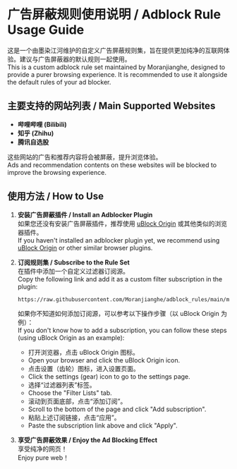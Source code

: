 # 广告屏蔽规则使用说明 / Adblock Rule Usage Guide

这是一个由墨染江河维护的自定义广告屏蔽规则集，旨在提供更加纯净的互联网体验。建议与广告屏蔽器的默认规则一起使用。  
This is a custom adblock rule set maintained by Moranjianghe, designed to provide a purer browsing experience. It is recommended to use it alongside the default rules of your ad blocker.

## 主要支持的网站列表 / Main Supported Websites

- **哔哩哔哩 (Bilibili)**  
- **知乎 (Zhihu)**  
- **腾讯自选股**  
<!-- - **禁漫天堂**   -->

这些网站的广告和推荐内容将会被屏蔽，提升浏览体验。  
Ads and recommendation contents on these websites will be blocked to improve the browsing experience.

## 使用方法 / How to Use

1. **安装广告屏蔽插件 / Install an Adblocker Plugin**  
   如果您还没有安装广告屏蔽插件，推荐使用 [uBlock Origin](https://github.com/gorhill/uBlock) 或其他类似的浏览器插件。  
   If you haven't installed an adblocker plugin yet, we recommend using [uBlock Origin](https://github.com/gorhill/uBlock) or other similar browser plugins.

2. **订阅规则集 / Subscribe to the Rule Set**  
   在插件中添加一个自定义过滤器订阅源。  
   Copy the following link and add it as a custom filter subscription in the plugin:

    ```url
    https://raw.githubusercontent.com/Moranjianghe/adblock_rules/main/main.txt
    ```

    如果你不知道如何添加订阅源，可以参考以下操作步骤（以 uBlock Origin 为例）：  
    If you don't know how to add a subscription, you can follow these steps (using uBlock Origin as an example):

   - 打开浏览器，点击 uBlock Origin 图标。  
   - Open your browser and click the uBlock Origin icon.
   - 点击设置（齿轮）图标，进入设置页面。  
   - Click the settings (gear) icon to go to the settings page.
   - 选择“过滤器列表”标签。  
   - Choose the "Filter Lists" tab.
   - 滚动到页面底部，点击“添加订阅”。  
   - Scroll to the bottom of the page and click "Add subscription".
   - 粘贴上述订阅链接，点击“应用”。  
   - Paste the subscription link above and click "Apply".

3. **享受广告屏蔽效果 / Enjoy the Ad Blocking Effect**  
    享受纯净的网页！  
    Enjoy pure web！
